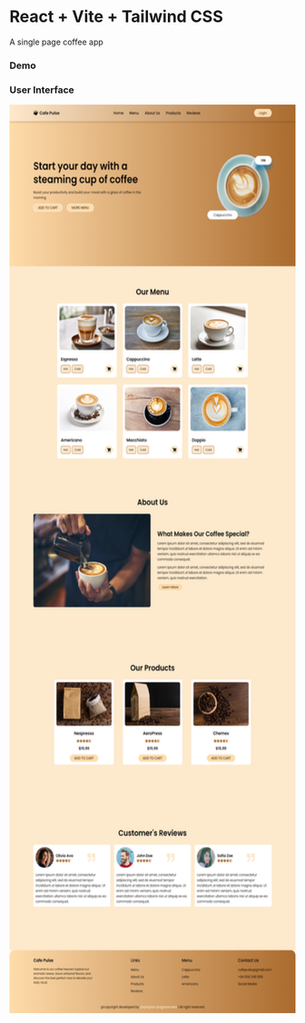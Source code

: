 # React + Vite + Tailwind CSS

A single page coffee app

### Demo

### User Interface

<img src="./src/assets/img/full-page.png" alt="Full Page" width="600" height="1600">
